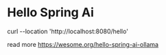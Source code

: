 # Hello Spring Ai

curl --location 'http://localhost:8080/hello'

read more https://wesome.org/hello-spring-ai-ollama